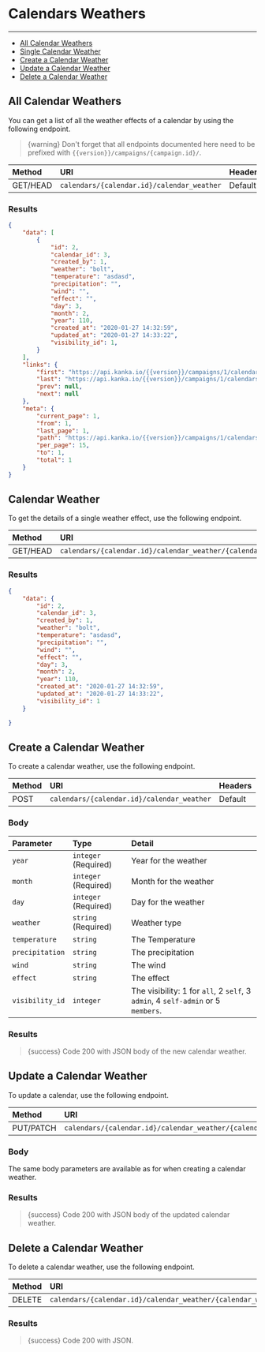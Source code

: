 # Calendars Weathers

---

- [All Calendar Weathers](#all-calendar-weathers)
- [Single Calendar Weather](#calendar-weather)
- [Create a Calendar Weather](#create-calendar-weather)
- [Update a Calendar Weather](#update-calendar-weather)
- [Delete a Calendar Weather](#delete-calendar-weather)

<a name="all-calendar-weathers"></a>
## All Calendar Weathers

You can get a list of all the weather effects of a calendar by using the following endpoint.

> {warning} Don't forget that all endpoints documented here need to be prefixed with `{{version}}/campaigns/{campaign.id}/`.


| Method | URI                                        | Headers |
| :- |:-------------------------------------------|  :-  |
| GET/HEAD | `calendars/{calendar.id}/calendar_weather` | Default |

### Results
```json
{
    "data": [
        {
            "id": 2,
            "calendar_id": 3,
            "created_by": 1,
            "weather": "bolt",
            "temperature": "asdasd",
            "precipitation": "",
            "wind": "",
            "effect": "",
            "day": 3,
            "month": 2,
            "year": 110,
            "created_at": "2020-01-27 14:32:59",
            "updated_at": "2020-01-27 14:33:22",
            "visibility_id": 1,
        }
    ],
    "links": {
        "first": "https://api.kanka.io/{{version}}/campaigns/1/calendars/1/calendar_weather?page=1",
        "last": "https://api.kanka.io/{{version}}/campaigns/1/calendars/1/calendar_weather?page=1",
        "prev": null,
        "next": null
    },
    "meta": {
        "current_page": 1,
        "from": 1,
        "last_page": 1,
        "path": "https://api.kanka.io/{{version}}/campaigns/1/calendars/1/calendar_weather",
        "per_page": 15,
        "to": 1,
        "total": 1
    }
}
```


<a name="calendar-weather"></a>
## Calendar Weather

To get the details of a single weather effect, use the following endpoint.

| Method | URI                                                              | Headers |
| :- |:-----------------------------------------------------------------|  :-  |
| GET/HEAD | `calendars/{calendar.id}/calendar_weather/{calendar_weather.id}` | Default |

### Results
```json
{
    "data": {
        "id": 2,
        "calendar_id": 3,
        "created_by": 1,
        "weather": "bolt",
        "temperature": "asdasd",
        "precipitation": "",
        "wind": "",
        "effect": "",
        "day": 3,
        "month": 2,
        "year": 110,
        "created_at": "2020-01-27 14:32:59",
        "updated_at": "2020-01-27 14:33:22",
        "visibility_id": 1
    }

}
```


<a name="create-calendar-weather"></a>
## Create a Calendar Weather

To create a calendar weather, use the following endpoint.

| Method | URI                                        | Headers |
| :- |:-------------------------------------------|  :-  |
| POST | `calendars/{calendar.id}/calendar_weather` | Default |

### Body

| Parameter | Type | Detail |
| :- |   :-   |  :-  |
| `year` | `integer` (Required) | Year for the weather |
| `month` | `integer` (Required) | Month for the weather |
| `day` | `integer` (Required) | Day for the weather |
| `weather` | `string` (Required) | Weather type |
| `temperature` | `string` | The Temperature |
| `precipitation` | `string` | The precipitation |
| `wind` | `string` | The wind |
| `effect` | `string` | The effect |
| `visibility_id` | `integer` | The visibility: 1 for `all`, 2 `self`, 3 `admin`, 4 `self-admin` or 5 `members`. |

### Results

> {success} Code 200 with JSON body of the new calendar weather.


<a name="update-calendar-weather"></a>
## Update a Calendar Weather

To update a calendar, use the following endpoint.

| Method | URI                                                              | Headers |
| :- |:-----------------------------------------------------------------|  :-  |
| PUT/PATCH | `calendars/{calendar.id}/calendar_weather/{calendar_weather.id}` | Default |

### Body

The same body parameters are available as for when creating a calendar weather.

### Results

> {success} Code 200 with JSON body of the updated calendar weather.


<a name="delete-calendar-weather"></a>
## Delete a Calendar Weather

To delete a calendar weather, use the following endpoint.

| Method | URI                                                              | Headers |
| :- |:-----------------------------------------------------------------|  :-  |
| DELETE | `calendars/{calendar.id}/calendar_weather/{calendar_weather.id}` | Default |

### Results

> {success} Code 200 with JSON.
